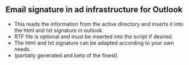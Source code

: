 ## Email signature in ad infrastructure for Outlook
- This reads the information from the active directory and inserts it into the html and txt signature in outlook. 
- RTF file is optional and must be inserted into the script if desired. 
- The html and txt signature can be adapted according to your own needs.
- (partially generated and beta of the finest)
